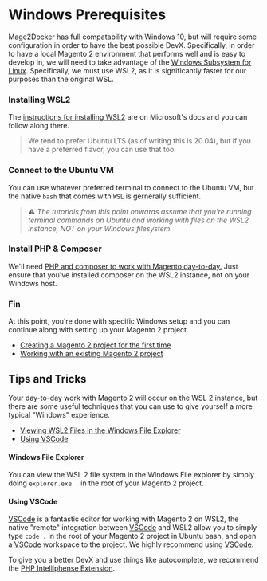 # Windows Prerequisites

Mage2Docker has full compatability with Windows 10, but will require some configuration in order to have the best possible DevX. Specifically, in order to have a local Magento 2 environment that performs well and is easy to develop in, we will need to take advantage of the [Windows Subsystem for Linux](https://docs.microsoft.com/en-us/windows/wsl/about). Specifically, we must use WSL2, as it is significantly faster for our purposes than the original WSL.

### Installing WSL2
The [instructions for installing WSL2](https://docs.microsoft.com/en-us/windows/wsl/install-win10) are on Microsoft's docs and you can follow along there.

> We tend to prefer Ubuntu LTS (as of writing this is 20.04), but if you have a preferred flavor, you can use that too.

### Connect to the Ubuntu VM
You can use whatever preferred terminal to connect to the Ubuntu VM, but the native `bash` that comes with `WSL` is gernerally sufficient. 

> :warning: *The tutorials from this point onwards assume that you're running terminal commands on Ubuntu and working with files on the WSL2 instance, NOT on your Windows filesystem.*

### Install PHP & Composer
We'll need [PHP and composer to work with Magento day-to-day.](https://getcomposer.org/doc/faqs/how-to-install-composer-programmatically.md) Just ensure that you've installed composer on the WSL2 instance, not on your Windows host.

### Fin
At this point, you're done with specific Windows setup and you can continue along with setting up your Magento 2 project.

* [Creating a Magento 2 project for the first time](/docs/stories/new-project.md)
* [Working with an existing Magento 2 project](/docs/stories/existing-project.md)

## Tips and Tricks
Your day-to-day work with Magento 2 will occur on the WSL 2 instance, but there are some useful techniques that you can use to give yourself a more typical "Windows" experience.

* [Viewing WSL2 Files in the Windows File Explorer](#windows-file-explorer)
* [Using VSCode](#using-vscode)

#### Windows File Explorer
You can view the WSL 2 file system in the Windows File explorer by simply doing `explorer.exe .` in the root of your Magento 2 project.

#### Using VSCode
[VSCode](https://code.visualstudio.com/) is a fantastic editor for working with Magento 2 on WSL2, the native "remote" integration between [VSCode](https://code.visualstudio.com/) and WSL2 allow you to simply type `code .` in the root of your Magento 2 project in Ubuntu bash, and open a [VSCode](https://code.visualstudio.com/) workspace to the project. We highly recommend using [VSCode](https://code.visualstudio.com/).

To give you a better DevX and use things like autocomplete, we recommend the [PHP Intelliphense Extension](https://marketplace.visualstudio.com/items?itemName=bmewburn.vscode-intelephense-client).